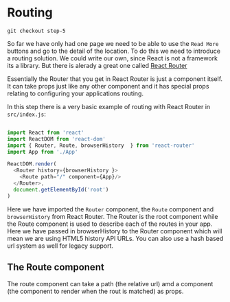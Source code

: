# Routing

```
git checkout step-5
```

So far we have only had one page we need to be able to use the `Read More` buttons and go to the detail
of the location. To do this we need to introduce a routing solution. We could write our own, since React
is not a framework its a library. But there is alerady a great one called [React Router](https://github.com/reactjs/react-router)

Essentially the Router that you get in React Router is just a component itself. It can take props just like
any other component and it has special props relating to configuring your applications routing.

In this step there is a very basic example of routing with React Router in `src/index.js`:

``` javascript

import React from 'react'
import ReactDOM from 'react-dom'
import { Router, Route, browserHistory  } from 'react-router'
import App from './App'

ReactDOM.render(
  <Router history={browserHistory }>
    <Route path="/" component={App}/>
  </Router>,
  document.getElementById('root')
)


```

Here we have imported the `Router` component, the `Route` component and `browserHistory` from React Router.
The Router is the root component while the Route component is used to describe each of the routes in your app.
Here we have passed in browserHistory to the Router component which will mean we are using HTML5 history API
URLs. You can also use a hash based url system as well for legacy support.

## The Route component

The route component can take a path (the relative url) amd a component (the component to render when the rout is 
matched) as props.